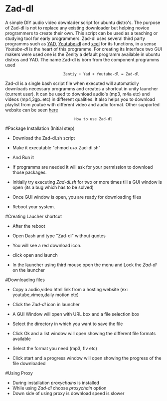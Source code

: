 # Zad-dl
A simple DIY audio video downlader script for ubuntu distro's. The purpose of Zad-dl is not to replace any existing downloader but helping novice programmers to create their own. This script can be used as a teaching or studying tool for early programmers. Zad-dl uses several third party programms such as [YAD](http://sourceforge.net/projects/yad-dialog/), [Youtube-dl](https://rg3.github.io/youtube-dl/) and [xcel](https://github.com/kfish/xsel) for its functions, in a sense *Youtube-dl* is the heart of this programme. For creating its Interface two GUI makers were used one is the Zenity a default programm available in ubuntu distros and YAD. The name Zad-dl is born from the component programms used

                              Zentiy + Yad + Youtube-dl = Zad-dl
                        
Zad-dl is a single bash script file when executed will automaticlly downloads necessary programms and creates a shortcut in unity launcher (current user). It can be used to download audio's (mp3, m4a etc) and videos (mp4,3gp..etc) in different qualities. It also helps you to download playlist from youtue with different video and audio format.  Other supported website can be seen [here](https://rg3.github.io/youtube-dl/supportedsites.html)

                                   How to use Zad-dl

#Package Installation  (Initial step)

* Download the Zad-dl.sh script

* Make it executable "chmod u+x Zad-dl.sh"
* And Run it

* If programms are needed it will ask for your permission to download those packages.

* Initially try executing *Zad-dl.sh* for two or more times till a GUI window is open (its a bug which has to be solved)

* Once GUI window is open, you are ready for downloading files

* Reboot your system.

#Creating Laucher shortcut

* After the reboot

* Open Dash and type "Zad-dl" without quotes

* You will see a red download icon.

* click open and launch

* In the launcher using third mouse open the menu and Lock the *Zad-dl* on the launcher

#Downloading files

* Copy a audio,video html link from a hosting website (ex: youtube,vimeo,daily motion etc)

* Click the *Zad-dl* icon in launcher

* A GUI Window will open with URL box and a file selection box

* Select the directory in which you want to save the file

* Click Ok and a list window will open showing the different file formats available

* Select the format you need (mp3, flv etc)

* Click start and a progress window will open showing the progress of the file downloaded


#Using Proxy
* During installation *proxychains* is installed
* While using *Zad-dl* choose *proxychain* option
* Down side of using proxy is download speed is slower
